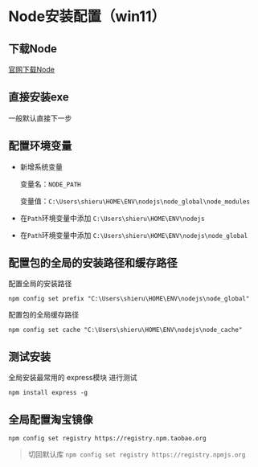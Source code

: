 # Node安装配置（win11）

## 下载Node

[官网下载Node](https://www.nodejs.com.cn/)

## 直接安装exe

一般默认直接下一步

## 配置环境变量

* 新增系统变量

    变量名：```NODE_PATH```
    
    变量值：```C:\Users\shieru\HOME\ENV\nodejs\node_global\node_modules```

* 在`Path`环境变量中添加
```C:\Users\shieru\HOME\ENV\nodejs```
* 在`Path`环境变量中添加
  ```C:\Users\shieru\HOME\ENV\nodejs\node_global```

## 配置包的全局的安装路径和缓存路径

配置全局的安装路径

```
npm config set prefix "C:\Users\shieru\HOME\ENV\nodejs\node_global"
```

配置包的全局缓存路径

```
npm config set cache "C:\Users\shieru\HOME\ENV\nodejs\node_cache"
```

## 测试安装

全局安装最常用的 express模块 进行测试

```npm install express -g```

## 全局配置淘宝镜像

```npm config set registry https://registry.npm.taobao.org```

> 切回默认库 
```npm config set registry https://registry.npmjs.org```
                    
